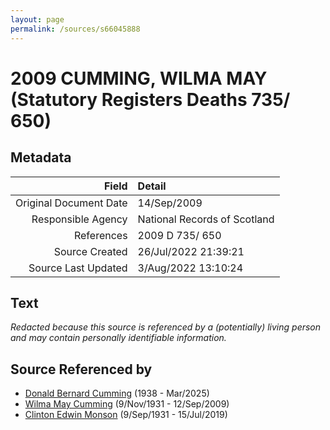 ```yaml
---
layout: page
permalink: /sources/s66045888
---
```


# 2009 CUMMING, WILMA MAY (Statutory Registers Deaths 735/ 650)

## Metadata
Field | Detail
---:|:---
Original Document Date | 14/Sep/2009
Responsible Agency | National Records of Scotland
References | 2009 D 735/ 650
Source Created | 26/Jul/2022 21:39:21
Source Last Updated | 3/Aug/2022 13:10:24

## Text

_Redacted because this source is referenced by a (potentially) living person and may contain personally identifiable information._

## Source Referenced by

* [Donald Bernard Cumming](../people/@88821212@-donald-bernard-cumming-b1938-d2025-3.md) (1938 - Mar/2025)
* [Wilma May Cumming](../people/@74680609@-wilma-may-cumming-b1931-11-9-d2009-9-12.md) (9/Nov/1931 - 12/Sep/2009)
* [Clinton Edwin Monson](../people/@24393948@-clinton-edwin-monson-b1931-9-9-d2019-7-15.md) (9/Sep/1931 - 15/Jul/2019)
